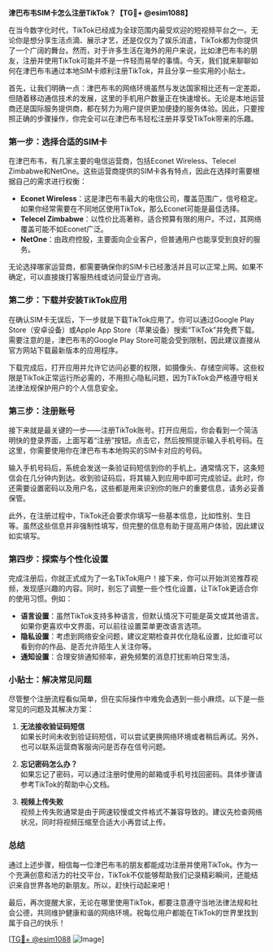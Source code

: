 **津巴布韦SIM卡怎么注册TikTok？【TG💪+ @esim1088】**

在当今数字化时代，TikTok已经成为全球范围内最受欢迎的短视频平台之一。无论你是想分享生活点滴、展示才艺，还是仅仅为了娱乐消遣，TikTok都为你提供了一个广阔的舞台。然而，对于许多生活在海外的用户来说，比如津巴布韦的朋友，注册并使用TikTok可能并不是一件轻而易举的事情。今天，我们就来聊聊如何在津巴布韦通过本地SIM卡顺利注册TikTok，并且分享一些实用的小贴士。

首先，让我们明确一点：津巴布韦的网络环境虽然与发达国家相比还有一定差距，但随着移动通信技术的发展，这里的手机用户数量正在快速增长。无论是本地运营商还是国际服务提供商，都在努力为用户提供更加便捷的服务体验。因此，只要按照正确的步骤操作，你完全可以在津巴布韦轻松注册并享受TikTok带来的乐趣。

### 第一步：选择合适的SIM卡

在津巴布韦，有几家主要的电信运营商，包括Econet Wireless、Telecel Zimbabwe和NetOne。这些运营商提供的SIM卡各有特点，因此在选择时需要根据自己的需求进行权衡：

- **Econet Wireless**：这是津巴布韦最大的电信公司，覆盖范围广，信号稳定。如果你经常需要在不同地区使用TikTok，那么Econet可能是最佳选择。
- **Telecel Zimbabwe**：以性价比高著称，适合预算有限的用户。不过，其网络覆盖可能不如Econet广泛。
- **NetOne**：由政府控股，主要面向企业客户，但普通用户也能享受到良好的服务。

无论选择哪家运营商，都需要确保你的SIM卡已经激活并且可以正常上网。如果不确定，可以直接拨打客服热线或访问营业厅咨询。

### 第二步：下载并安装TikTok应用

在确认SIM卡无误后，下一步就是下载TikTok应用了。你可以通过Google Play Store（安卓设备）或Apple App Store（苹果设备）搜索“TikTok”并免费下载。需要注意的是，津巴布韦的Google Play Store可能会受到限制，因此建议直接从官方网站下载最新版本的应用程序。

下载完成后，打开应用并允许它访问必要的权限，如摄像头、存储空间等。这些权限是TikTok正常运行所必需的，不用担心隐私问题，因为TikTok会严格遵守相关法律法规保护用户的个人信息安全。

### 第三步：注册账号

接下来就是最关键的一步——注册TikTok账号。打开应用后，你会看到一个简洁明快的登录界面，上面写着“注册”按钮。点击它，然后按照提示输入手机号码。在这里，你需要使用你在津巴布韦本地购买的SIM卡对应的号码。

输入手机号码后，系统会发送一条验证码短信到你的手机上。通常情况下，这条短信会在几分钟内到达。收到验证码后，将其输入到应用中即可完成验证。此时，你还需要设置密码以及用户名，这些都是用来识别你的账户的重要信息，请务必妥善保管。

此外，在注册过程中，TikTok还会要求你填写一些基本信息，比如性别、生日等。虽然这些信息并非强制性填写，但完整的信息有助于提高用户体验，因此建议如实填写。

### 第四步：探索与个性化设置

完成注册后，你就正式成为了一名TikTok用户！接下来，你可以开始浏览推荐视频，发现感兴趣的内容。同时，别忘了调整一些个性化设置，让TikTok更适合你的使用习惯。例如：

- **语言设置**：虽然TikTok支持多种语言，但默认情况下可能是英文或其他语言。如果你更喜欢中文界面，可以前往设置菜单更改语言选项。
- **隐私设置**：考虑到网络安全问题，建议定期检查并优化隐私设置，比如谁可以看到你的作品、是否允许陌生人关注你等。
- **通知设置**：合理安排通知频率，避免频繁的消息打扰影响日常生活。

### 小贴士：解决常见问题

尽管整个注册流程看似简单，但在实际操作中难免会遇到一些小麻烦。以下是一些常见的问题及其解决方案：

1. **无法接收验证码短信**  
   如果长时间未收到验证码短信，可以尝试更换网络环境或者稍后再试。另外，也可以联系运营商客服询问是否存在信号问题。

2. **忘记密码怎么办？**  
   如果忘记了密码，可以通过注册时使用的邮箱或手机号找回密码。具体步骤请参考TikTok的帮助中心文档。

3. **视频上传失败**  
   视频上传失败通常是由于网速较慢或文件格式不兼容导致的。建议先检查网络状况，同时将视频压缩至合适大小再尝试上传。

### 总结

通过上述步骤，相信每一位津巴布韦的朋友都能成功注册并使用TikTok。作为一个充满创意和活力的社交平台，TikTok不仅能够帮助我们记录精彩瞬间，还能结识来自世界各地的新朋友。所以，赶快行动起来吧！

最后，再次提醒大家，无论在哪里使用TikTok，都要注意遵守当地法律法规和社会公德，共同维护健康和谐的网络环境。祝每位用户都能在TikTok的世界里找到属于自己的快乐！

[[TG💪+ @esim1088](https://t.me/s/esim1088) ![Image](https://i.postimg.cc/4NQfJmqS/Snipaste-2025-05-13-00-14-12.png)]